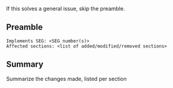 If this solves a general issue, skip the preamble.

## Preamble

    Implements SEG: <SEG number(s)>
    Affected sections: <list of added/modified/removed sections>
    
## Summary
Summarize the changes made, listed per section
